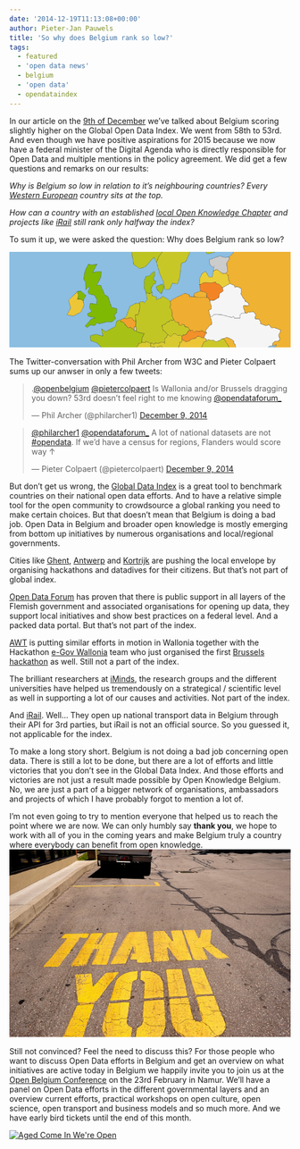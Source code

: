 ```yaml
---
date: '2014-12-19T11:13:08+00:00'
author: Pieter-Jan Pauwels
title: 'So why does Belgium rank so low?'
tags:
  - featured
  - 'open data news'
  - belgium
  - 'open data'
  - opendataindex
---
```


In our article on the [9th of December](http://okfn.be/2014/12/09/belgium-scores-slightly-higher-on-the-global-open-data-index-big-expectations-for-2015/) we’ve talked about Belgium scoring slightly higher on the Global Open Data Index. We went from 58th to 53rd. And even though we have positive aspirations for 2015 because we now have a federal minister of the Digital Agenda who is directly responsible for Open Data and multiple mentions in the policy agreement. We did get a few questions and remarks on our results:

_Why is Belgium so low in relation to it’s neighbouring countries? Every [Western European](http://t.co/EDpfLkjQ7a) country sits at the top._

_How can a country with an established [local Open Knowledge Chapter](http://okfn.be/) and projects like [iRail](https://irail.be/route) still rank only halfway the index?_

To sum it up, we were asked the question: Why does Belgium rank so low?

[![Screen Shot 2014-12-18 at 12.52.52](Screen-Shot-2014-12-18-at-12.52.52.png)](http://http://index.okfn.org/)

The Twitter-conversation with Phil Archer from W3C and Pieter Colpaert sums up our anwser in only a few tweets:

> .[@openbelgium](https://twitter.com/openbelgium) [@pietercolpaert](https://twitter.com/pietercolpaert) Is Wallonia and/or Brussels dragging you down? 53rd doesn’t feel right to me knowing [@opendataforum\_](https://twitter.com/opendataforum_)
>
> — Phil Archer (@philarcher1) [December 9, 2014](https://twitter.com/philarcher1/status/542364745110937600)

<script async="" charset="utf-8" src="//platform.twitter.com/widgets.js"></script>

> [@philarcher1](https://twitter.com/philarcher1) [@opendataforum\_](https://twitter.com/opendataforum_) A lot of national datasets are not [\#opendata](https://twitter.com/hashtag/opendata?src=hash). If we’d have a census for regions, Flanders would score way ↑
>
> — Pieter Colpaert (@pietercolpaert) [December 9, 2014](https://twitter.com/pietercolpaert/status/542365214558416896)

<script async="" charset="utf-8" src="//platform.twitter.com/widgets.js"></script>

But don’t get us wrong, the [Global Data Index](http://index.okfn.org/) is a great tool to benchmark countries on their national open data efforts. And to have a relative simple tool for the open community to crowdsource a global ranking you need to make certain choices. But that doesn’t mean that Belgium is doing a bad job. Open Data in Belgium and broader open knowledge is mostly emerging from bottom up initiatives by numerous organisations and local/regional governments.

Cities like [Ghent](http://data.gent.be/), [Antwerp](http://opendata.antwerpen.be/) and [Kortrijk](http://www.kortrijk.be/opendata/data) are pushing the local envelope by organising hackathons and datadives for their citizens. But that’s not part of global index.

[Open Data Forum](http://www.opendataforum.info/) has proven that there is public support in all layers of the Flemish government and associated organisations for opening up data, they support local initiatives and show best practices on a federal level. And a packed data portal. But that’s not part of the index.

[AWT](http://www.awt.be/) is putting similar efforts in motion in Wallonia together with the Hackathon [e-Gov Wallonia](http://hackathonegovwallonia.net/) team who just organised the first [Brussels hackathon](http://www.transformabxl.be/agenda/event/hackathon-open-data-brussels) as well. Still not a part of the index.

The brilliant researchers at [iMinds](http://www.iminds.be/), the research groups and the different universities have helped us tremendously on a strategical / scientific level as well in supporting a lot of our causes and activities. Not part of the index.

And [iRail](https://irail.be/route). Well… They open up national transport data in Belgium through their API for 3rd parties, but iRail is not an official source. So you guessed it, not applicable for the index.

To make a long story short. Belgium is not doing a bad job concerning open data. There is still a lot to be done, but there are a lot of efforts and little victories that you don’t see in the Global Data Index. And those efforts and victories are not just a result made possible by Open Knowledge Belgium. No, we are just a part of a bigger network of organisations, ambassadors and projects of which I have probably forgot to mention a lot of.

I’m not even going to try to mention everyone that helped us to reach the point where we are now. We can only humbly say **thank you**, we hope to work with all of you in the coming years and make Belgium truly a country where everybody can benefit from open knowledge.  
[![Thank You](3768979925_3abc142dbd_z.jpg)](https://www.flickr.com/photos/nateone/3768979925 'Thank You by Nate Grigg, on Flickr')

Still not convinced? Feel the need to discuss this? For those people who want to discuss Open Data efforts in Belgium and get an overview on what initiatives are active today in Belgium we happily invite you to join us at the [Open Belgium Conference](http://2015.openbelgium.be/) on the 23rd February in Namur. We’ll have a panel on Open Data efforts in the different governmental layers and an overview current efforts, practical workshops on open culture, open science, open transport and business models and so much more. And we have early bird tickets until the end of this month.

[![Aged Come In We're Open](https://farm3.staticflickr.com/2836/9400527612_cd3dd60e20.jpg)](http://2015.openbelgium.be/ "Aged Come In We're Open by Czarina Alegre, on Flickr")

